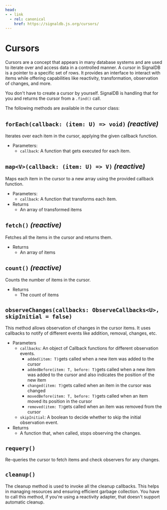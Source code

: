 ```yaml
---
head:
- - link
  - rel: canonical
    href: https://signaldb.js.org/cursors/
---
```

# Cursors

Cursors are a concept that appears in many database systems and are used to iterate over and access data in a controlled manner. A cursor in SignalDB is a pointer to a specific set of rows.
It provides an interface to interact with items while offering capabilities like reactivity, transformation, observation of changes, and more.

You don't have to create a cursor by yourself. SignalDB is handling that for you and returns the cursor from a `.find()` call.

The following methods are available in the cursor class:

## `forEach(callback: (item: U) => void)` *(reactive)*
Iterates over each item in the cursor, applying the given callback function.

* Parameters:
  * `callback`: A function that gets executed for each item.

## `map<V>(callback: (item: U) => V)` *(reactive)*
Maps each item in the cursor to a new array using the provided callback function.

* Parameters:
  * `callback`: A function that transforms each item.
* Returns
  * An array of transformed items

## `fetch()` *(reactive)*
Fetches all the items in the cursor and returns them.

* Returns
  * An array of items

## `count()` *(reactive)*
Counts the number of items in the cursor.

* Returns
  * The count of items

## `observeChanges(callbacks: ObserveCallbacks<U>, skipInitial = false)`
This method allows observation of changes in the cursor items. It uses callbacks to notify of different events like addition, removal, changes, etc.

* Parameters
  * `callbacks`: An object of Callback functions for different observation events.
    * `added(item: T)`gets called when a new item was added to the cursor
    * `addedBefore(item: T, before: T)`gets called when a new item was added to the cursor and also indicates the position of the new item
    * `changed(item: T)`gets called when an item in the cursor was changed
    * `movedBefore(item: T, before: T)`gets called when an item moved its position in the cursor
    * `removed(item: T)`gets called when an item was removed from the cursor
  * `skipInitial`: A boolean to decide whether to skip the initial observation event.
* Returns
  * A function that, when called, stops observing the changes.

## `requery()`
Re-queries the cursor to fetch items and check observers for any changes.

## `cleanup()`
The cleanup method is used to invoke all the cleanup callbacks. This helps in managing resources and ensuring efficient garbage collection. You have to call this method, if you're using a reactivity adapter, that doesn't support automatic cleanup.
